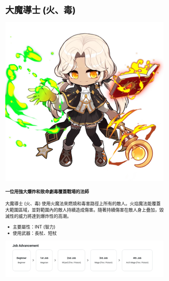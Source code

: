 # 大魔導士 (火、毒)

![](images/msn-101/classes-and-jobs/magician/image_1747236394499_235.png)

#### 一位用強大爆炸和致命劇毒覆蓋戰場的法師

大魔導士 (火、毒) 使用火魔法來燃燒和毒害路徑上所有的敵人。火焰魔法能覆蓋大範圍區域，並對範圍內的敵人持續造成傷害。隨著持續傷害在敵人身上疊加，毀滅性的威力將達到爆炸性的高潮。

*   主要屬性：INT (智力)
*   使用武器：長杖、短杖

![](images/msn-101/classes-and-jobs/magician/image_1747236394500_953.png)